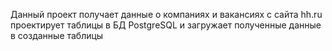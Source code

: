 Данный проект получает данные о компаниях и вакансиях с сайта hh.ru
проектирует таблицы в БД PostgreSQL и загружает полученные данные в созданные таблицы